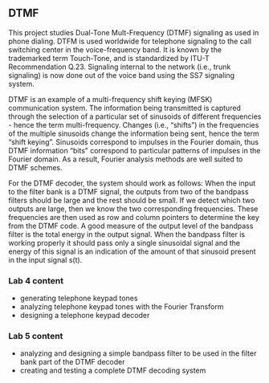 ## DTMF

This project studies Dual-Tone Mult-Frequency (DTMF) signaling as used in phone dialing. DTFM is used worldwide for telephone signaling to the call switching center
in the voice-frequency band. It is known by the trademarked term Touch-Tone, and is standardized
by ITU-T Recommendation Q.23. Signaling internal to the network (i.e., trunk signaling) is now
done out of the voice band using the SS7 signaling system.

DTMF is an example of a multi-frequency shift keying (MFSK) communication system. The
information being transmitted is captured through the selection of a particular set of sinusoids of
different frequencies - hence the term multi-frequency. Changes (i.e., “shifts”) in the frequencies
of the multiple sinusoids change the information being sent, hence the term “shift keying”.
Sinusoids correspond to impulses in the Fourier domain, thus DTMF information “bits”
correspond to particular patterns of impulses in the Fourier domain. As a result, Fourier analysis
methods are well suited to DTMF schemes. 

For the DTMF decoder, the system should work as follows: When the input to the filter bank is a DTMF signal, the
outputs from two of the bandpass filters should be large and the rest should be small. If we detect
which two outputs are large, then we know the two corresponding frequencies. These frequencies
are then used as row and column pointers to determine the key from the DTMF code. A good
measure of the output level of the bandpass filter is the total energy in the output signal. When the
bandpass filter is working properly it should pass only a single sinusoidal signal and the energy of
this signal is an indication of the amount of that sinusoid present in the input signal
s(t).

### Lab 4 content
- generating telephone keypad tones
- analyzing telephone keypad tones with the Fourier Transform
- designing a telephone keypad decoder

### Lab 5 content
- analyzing and designing a simple bandpass filter to be used in the filter bank part of the DTMF decoder
- creating and testing a complete DTMF decoding system
